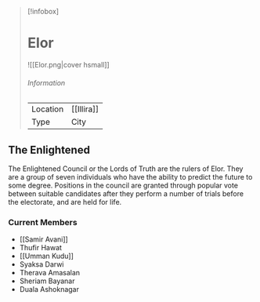 
> [!infobox]
> # Elor
> ![[Elor.png|cover hsmall]]
> ###### Information
> | | |
> |---|---|
> | Location | [[Illira]] |
> | Type | City |
## The Enlightened

The Enlightened Council or the Lords of Truth are the rulers of Elor. They are a group of seven individuals who have the ability to predict the future to some degree. Positions in the council are granted through popular vote between suitable candidates after they perform a number of trials before the electorate, and are held for life.


### Current Members
-   [[Samir Avani]]
-   Thufir Hawat
-   [[Umman Kudu]]
-   Syaksa Darwi
-   Therava Amasalan
-   Sheriam Bayanar
-   Duala Ashoknagar